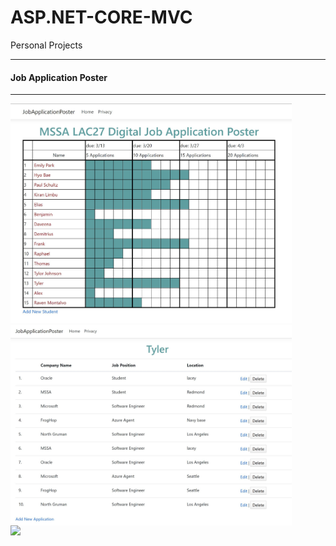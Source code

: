 # ASP.NET-CORE-MVC
Personal Projects
<hr>
<h4>Job Application Poster</h4>
<hr>
<div><img src="jobapplication.JPG" width="450">	&nbsp;<img src="jobapplication2.JPG" width="450" align="top"></div>
<div><img src="Visual%20Algorithm/visual_Algorithm3.JPG" width="450"></div>
